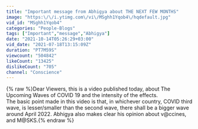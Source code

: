 ```yaml
---
title: "Important message from Abhigya about THE NEXT FEW MONTHS"
image: "https:\/\/i.ytimg.com\/vi\/MSghh1Yqob4\/hqdefault.jpg"
vid_id: "MSghh1Yqob4"
categories: "People-Blogs"
tags: ["Important","message","Abhigya"]
date: "2021-10-14T05:26:29+03:00"
vid_date: "2021-07-18T13:15:09Z"
duration: "PT7M59S"
viewcount: "504842"
likeCount: "13425"
dislikeCount: "705"
channel: "Conscience"
---
```

{% raw %}Dear Viewers, this is a video published today, about The Upcoming Waves of COVID 19 and the intensity of the effects.<br />The basic point made in this video is that, in whichever country, COVID third wave, is lesser/smaller than the second wave, there shall be a bigger wave around April 2022. Abhigya also makes clear his opinion about v@ccines, and M@SKS.{% endraw %}
